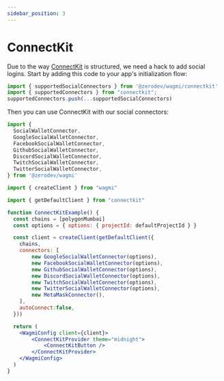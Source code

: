 ```yaml
---
sidebar_position: 3
---
```



# ConnectKit

Due to the way [ConnectKit](https://docs.family.co/connectkit) is structured, we need a hack to add social logins.  Start by adding this code to your app's initialization flow:

```typescript
import { supportedSocialConnectors } from '@zerodev/wagmi/connectkit'
import { supportedConnectors } from "connectkit";
supportedConnectors.push(...supportedSocialConnectors)
```

Then you can use ConnectKit with our social connectors:

```typescript
import { 
  SocialWalletConnector,
  GoogleSocialWalletConnector, 
  FacebookSocialWalletConnector, 
  GithubSocialWalletConnector,
  DiscordSocialWalletConnector,
  TwitchSocialWalletConnector,
  TwitterSocialWalletConnector,
} from '@zerodev/wagmi'

import { createClient } from "wagmi"

import { getDefaultClient } from "connectkit"
```

```jsx live
function ConnectKitExample() {
  const chains = [polygonMumbai]
  const options = { options: { projectId: defaultProjectId } } 

  const client = createClient(getDefaultClient({
    chains,
    connectors: [
        new GoogleSocialWalletConnector(options),
        new FacebookSocialWalletConnector(options),
        new GithubSocialWalletConnector(options),
        new DiscordSocialWalletConnector(options),
        new TwitchSocialWalletConnector(options),
        new TwitterSocialWalletConnector(options),
        new MetaMaskConnector(),
    ],
    autoConnect:false,
  }))

  return (
    <WagmiConfig client={client}>
        <ConnectKitProvider theme="midnight">
            <ConnectKitButton />
        </ConnectKitProvider>
    </WagmiConfig>
  )
}
```